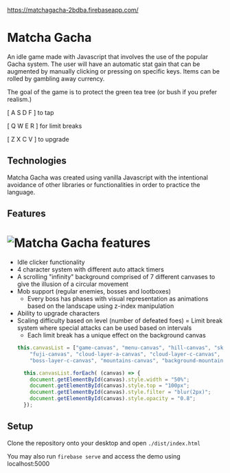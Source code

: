 https://matchagacha-2bdba.firebaseapp.com/

# Matcha Gacha

An idle game made with Javascript that involves the use of the popular Gacha system. The user will have an automatic stat gain that can be augmented by manually clicking or pressing on specific keys. Items can be rolled by gambling away currency.

The goal of the game is to protect the green tea tree (or bush if you prefer realism.)

[ A S D F ] to tap

[ Q W E R ] for limit breaks

[ Z X C V ] to upgrade 

## Technologies
Matcha Gacha was created using vanilla Javascript with the intentional avoidance of other libraries or functionalities in order to practice the language.

## Features

<h1>
  <img
       align="center"
       src="https://i.imgur.com/oEblT7S.png"
       alt="Matcha Gacha features"
  </img>
</h1>

- Idle clicker functionality
- 4 character system with different auto attack timers
- A scrolling "infinity" background comprised of 7 different canvases to give the illusion of a circular movement
- Mob support (regular enemies, bosses and lootboxes)
  * Every boss has phases with visual representation as animations based on the landscape using z-index manipulation
- Ability to upgrade characters
- Scaling difficulty based on level (number of defeated foes)
= Limit break system where special attacks can be used based on intervals
  * Each limit break has a unique effect on the background canvas
  ```js
  this.canvasList = ["game-canvas", "menu-canvas", "hill-canvas", "sky-canvas", 
      "fuji-canvas", "cloud-layer-a-canvas", "cloud-layer-c-canvas",
      "boss-layer-c-canvas", "mountains-canvas", "background-mountains-canvas"];

    this.canvasList.forEach( (canvas) => {
      document.getElementById(canvas).style.width = "50%";
      document.getElementById(canvas).style.top = "100px";
      document.getElementById(canvas).style.filter = "blur(2px)";
      document.getElementById(canvas).style.opacity = "0.8";
    });
  ```
  

## Setup
Clone the repository onto your desktop and open `./dist/index.html`

You may also run `firebase serve` and access the demo using localhost:5000


